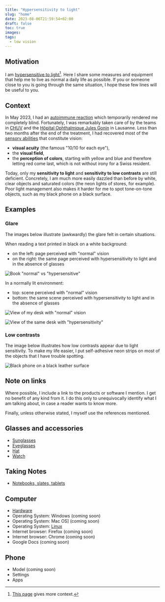 ```yaml
---
title: "Hypersensitivity to light"
slug: "home"
date: 2023-08-06T21:59:54+02:00
draft: false
toc: true
images:
tags:
  - low vision
---
```

## Motivation
I am [hypersensitive to light](https://w3c.github.io/low-vision-a11y-tf/requirements.html#light-and-glare-sensitivity)[^1]. Here I share some measures and equipment that help me to live as normal a daily life as possible. If you or someone close to you is going through the same situation, I hope these few lines will be useful to you.

## Context
In May 2023, I had an [autoimmune reaction](https://en.wikipedia.org/wiki/Acute_disseminated_encephalomyelitis) which temporarily rendered me completely blind. Fortunately, I was remarkably taken care of by the teams in [CHUV](https://en.wikipedia.org/wiki/Lausanne_University_Hospital) and the [Hôpital Ophthalmique Jules Gonin](https://www.ophtalmique.ch/) in Lausanne. Less than two months after the end of the treatment, I had recovered most of the [sensory abilities](https://w3c.github.io/low-vision-a11y-tf/requirements.html#visual-impairments) that constitute vision:
* **visual acuity** (the famous "10/10 for each eye"),
* the **visual field**,
* the **perception of colors**, starting with yellow and blue and therefore letting red come last, which is not without irony for a Swiss resident.

Today, only my **sensitivity to light** and **sensitivity to low contrasts** are still deficient. Concretely, I am much more easily dazzled than before by white, clear objects and saturated colors (the neon lights of stores, for example). Poor light management also makes it harder for me to spot tone-on-tone objects, such as my black phone on a black surface.

## Examples
### Glare
The images below illustrate (awkwardly) the glare felt in certain situations.

When reading a text printed in black on a white background:
* on the left: page perceived with "normal" vision
* on the right: the same page perceived with hypersensitivity to light and in the absence of glasses

![Book "normal" vs "hypersensitive"](/vision/book-sample.png)

In a normally lit environment:
* top: scene perceived with "normal" vision
* bottom: the same scene perceived with hypersensitivity to light and in the absence of glasses

![View of my desk with "normal" vision](/vision/cat-on-desk-normal.png)

![View of the same desk with "hypersensitivity"](/vision/cat-on-desk-blinded.png)

### Low contrasts
The image below illustrates how low contrasts appear due to light sensitivity.
To make my life easier, I put self-adhesive neon strips on most of the objects that I have trouble spotting.

![Black phone on a black leather surface](/vision/phone-on-leather.png)

## Note on links
Where possible, I include a link to the products or software I mention. I get no benefit of any kind from it. I do this only to unequivocally identify what I am talking about, in case a reader wants to know more.

Finally, unless otherwise stated, I myself use the references mentioned.

## Glasses and accessories
* [Sunglasses](../vision/sunglasses)
* [Eyeglasses](../vision/eyeglasses)
* [Hat](../vision/hat)
* [Watch](../vision/watch)

## Taking Notes
* [Notebooks, slates, tablets](../vision/note-taking)

## Computer
* [Hardware](../vision/computer-hardware)
* Operating System: Windows (coming soon)
* Operating System: Mac OS] (coming soon)
* Operating System: [Linux](../vision/linux)
* Internet browser: Firefox (coming soon)
* Internet browser: Chrome (coming soon)
* Google Docs (coming soon)

## Phone
* Model (coming soon)
* Settings
* Apps

[^1]: [This page](../about) gives more context.